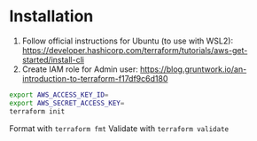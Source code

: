 # Installation

1. Follow official instructions for Ubuntu (to use with WSL2): https://developer.hashicorp.com/terraform/tutorials/aws-get-started/install-cli
2. Create IAM role for Admin user: https://blog.gruntwork.io/an-introduction-to-terraform-f17df9c6d180

```bash
export AWS_ACCESS_KEY_ID=
export AWS_SECRET_ACCESS_KEY=
terraform init
```

Format with `terraform fmt`
Validate with `terraform validate`
